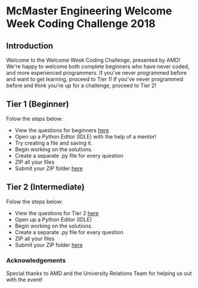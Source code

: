 # McMaster Engineering Welcome Week Coding Challenge 2018

## Introduction

Welcome to the Welcome Week Coding Challenge, presented by AMD! We're happy to welcome both complete beginners who have never coded, and more experienced programmers. If you've never programmed before and want to get learning, proceed to Tier 1! If you've never programmed before and think you're up for a challenge, proceed to Tier 2!

## Tier 1 (Beginner)
Folow the steps below: 
* View the questions for beginners [here](tier1questions.pdf)
* Open up a Python Editor (IDLE) with the help of a mentor!
* Try creating a file and saving it.
* Begin working on the solutions. 
* Create a separate .py file for every question
* ZIP all your files
* Submit your ZIP folder [here](https://driveuploader.com/upload/4MwYgEj5xf/)

## Tier 2 (Intermediate)
Folow the steps below: 
* View the questions for Tier 2 [here](tier2questions.pdf)
* Open up a Python Editor (IDLE)
* Begin working on the solutions. 
* Create a separate .py file for every question
* ZIP all your files
* Submit your ZIP folder [here](https://driveuploader.com/upload/EnDi8QAEH7/)

### Acknowledgements
Special thanks to AMD and the University Relations Team for helping us out with the event! 
